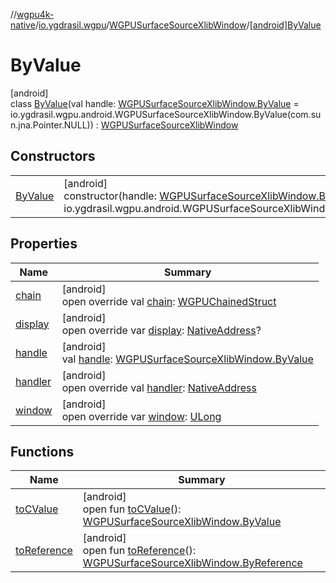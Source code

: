 //[wgpu4k-native](../../../../index.md)/[io.ygdrasil.wgpu](../../index.md)/[WGPUSurfaceSourceXlibWindow](../index.md)/[[android]ByValue](index.md)

# ByValue

[android]\
class [ByValue](index.md)(val handle: [WGPUSurfaceSourceXlibWindow.ByValue](../../../io.ygdrasil.wgpu.android/-w-g-p-u-surface-source-xlib-window/-by-value/index.md) = io.ygdrasil.wgpu.android.WGPUSurfaceSourceXlibWindow.ByValue(com.sun.jna.Pointer.NULL)) : [WGPUSurfaceSourceXlibWindow](../index.md)

## Constructors

| | |
|---|---|
| [ByValue](-by-value.md) | [android]<br>constructor(handle: [WGPUSurfaceSourceXlibWindow.ByValue](../../../io.ygdrasil.wgpu.android/-w-g-p-u-surface-source-xlib-window/-by-value/index.md) = io.ygdrasil.wgpu.android.WGPUSurfaceSourceXlibWindow.ByValue(com.sun.jna.Pointer.NULL)) |

## Properties

| Name | Summary |
|---|---|
| [chain](chain.md) | [android]<br>open override val [chain](chain.md): [WGPUChainedStruct](../../-w-g-p-u-chained-struct/index.md) |
| [display](display.md) | [android]<br>open override var [display](display.md): [NativeAddress](../../../ffi/-native-address/index.md)? |
| [handle](handle.md) | [android]<br>val [handle](handle.md): [WGPUSurfaceSourceXlibWindow.ByValue](../../../io.ygdrasil.wgpu.android/-w-g-p-u-surface-source-xlib-window/-by-value/index.md) |
| [handler](handler.md) | [android]<br>open override val [handler](handler.md): [NativeAddress](../../../ffi/-native-address/index.md) |
| [window](window.md) | [android]<br>open override var [window](window.md): [ULong](https://kotlinlang.org/api/core/kotlin-stdlib/kotlin/-u-long/index.html) |

## Functions

| Name | Summary |
|---|---|
| [toCValue](../[android]to-c-value.md) | [android]<br>open fun [toCValue](../[android]to-c-value.md)(): [WGPUSurfaceSourceXlibWindow.ByValue](../../../io.ygdrasil.wgpu.android/-w-g-p-u-surface-source-xlib-window/-by-value/index.md) |
| [toReference](../to-reference.md) | [android]<br>open fun [toReference](../to-reference.md)(): [WGPUSurfaceSourceXlibWindow.ByReference](../../../io.ygdrasil.wgpu.android/-w-g-p-u-surface-source-xlib-window/-by-reference/index.md) |